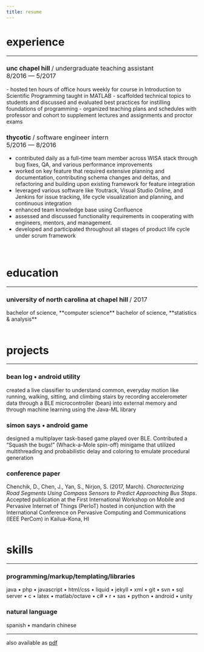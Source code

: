 ```yaml
---
title: resume
---
```


# <i class="fa fa-wrench"></i> experience
---
<h3>unc chapel hill <span style="font-weight:normal">/ undergraduate teaching assistant</span><br><span style="font-weight:normal">8/2016 — 5/2017</span></h3>
- hosted ten hours of office hours weekly for course in Introduction to Scientific Programming taught in MATLAB
- scaffolded technical topics to students and discussed and evaluated best
practices for instilling foundations of programming
- organized teaching plans and schedules with professor and cohort to
supplement lectures and assignments and proctor exams


<h3>thycotic <span style="font-weight:normal">/ software engineer intern</span><br><span style="font-weight:normal">5/2016 — 8/2016</span></h3>

- contributed daily as a full-time team member across WISA stack through bug fixes, QA, and various
performance improvements
- worked on key feature that required extensive planning and documentation,
contributing schema changes and deltas, and refactoring and building upon existing framework for feature
integration
- leveraged various software like Youtrack, Visual Studio Online, and Jenkins for
issue tracking, life cycle visualization and planning, and continuous integration
- enhanced team knowledge base using Confluence
- assessed and discussed functionality requirements in cooperating with
engineers, mentors, and management.
- developed and participated throughout all stages of product life cycle under
scrum framework  
<br><br>

# <i class="fa fa-graduation-cap"></i> education

---
<h3>university of north carolina at chapel hill <span style="font-weight:normal">/ 2017</span></h3>
bachelor of science, **computer science**  
bachelor of science, **statistics & analysis**
<br><br>

# <i class="fa fa-code"></i> projects
---
### bean log • android utility
created a live classifier to understand common, everyday motion like running,
walking, sitting, and climbing stairs by recording accelerometer data through a BLE
microcontroller (bean) into external memory and through machine learning using the
Java-ML library

### simon says • android game
designed a multiplayer task-based game played over BLE. Contributed a “Squash the
bugs!” (Whack-a-Mole spin-off) minigame that utilized multithreading and
probabilistic delay and coloring to emulate procedural generation

### conference paper
Chenchik, D., Chen, J., Yan, S., Nirjon, S. (2017, March). *Characterizing Road
Segments Using Compass Sensors to Predict Approaching Bus Stops*. Accepted
publication at the First International Workshop on Mobile and Pervasive Internet of
Things (PerIoT) hosted in conjunction with the International Conference on
Pervasive Computing and Communications (IEEE PerCom) in Kailua-Kona, HI
<br><br>

# <i class="fa fa-terminal"></i> skills
---
### programming/markup/templating/libraries
java • php • javascript • html/css • liquid • jekyll • xml • git • svn • sql server • c • latex • matlab/octave • c# • r • sas • python • android • unity

### natural language
spanish • mandarin chinese

---

also available as <a href="/resume.pdf" target="_blank">pdf</a>
